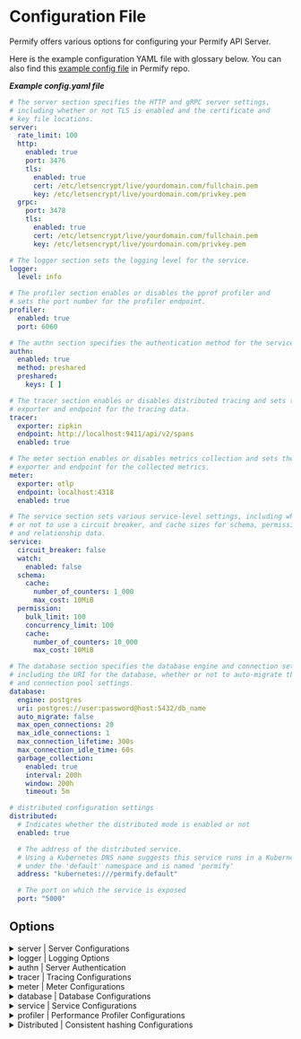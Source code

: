 # Configuration File

Permify offers various options for configuring your Permify API Server.

Here is the example configuration YAML file with glossary below. You can also find
this [example config file](https://github.com/Permify/permify/blob/master/example.config.yaml) in Permify repo.

***Example config.yaml file***

```yaml
# The server section specifies the HTTP and gRPC server settings,
# including whether or not TLS is enabled and the certificate and
# key file locations.
server:
  rate_limit: 100
  http:
    enabled: true
    port: 3476
    tls:
      enabled: true
      cert: /etc/letsencrypt/live/yourdomain.com/fullchain.pem
      key: /etc/letsencrypt/live/yourdomain.com/privkey.pem
  grpc:
    port: 3478
    tls:
      enabled: true
      cert: /etc/letsencrypt/live/yourdomain.com/fullchain.pem
      key: /etc/letsencrypt/live/yourdomain.com/privkey.pem

# The logger section sets the logging level for the service.
logger:
  level: info

# The profiler section enables or disables the pprof profiler and
# sets the port number for the profiler endpoint.
profiler:
  enabled: true
  port: 6060

# The authn section specifies the authentication method for the service.
authn:
  enabled: true
  method: preshared
  preshared:
    keys: [ ]

# The tracer section enables or disables distributed tracing and sets the
# exporter and endpoint for the tracing data.
tracer:
  exporter: zipkin
  endpoint: http://localhost:9411/api/v2/spans
  enabled: true

# The meter section enables or disables metrics collection and sets the
# exporter and endpoint for the collected metrics.
meter:
  exporter: otlp
  endpoint: localhost:4318
  enabled: true

# The service section sets various service-level settings, including whether
# or not to use a circuit breaker, and cache sizes for schema, permission,
# and relationship data.
service:
  circuit_breaker: false
  watch:
    enabled: false
  schema:
    cache:
      number_of_counters: 1_000
      max_cost: 10MiB
  permission:
    bulk_limit: 100
    concurrency_limit: 100
    cache:
      number_of_counters: 10_000
      max_cost: 10MiB

# The database section specifies the database engine and connection settings,
# including the URI for the database, whether or not to auto-migrate the database,
# and connection pool settings.
database:
  engine: postgres
  uri: postgres://user:password@host:5432/db_name
  auto_migrate: false
  max_open_connections: 20
  max_idle_connections: 1
  max_connection_lifetime: 300s
  max_connection_idle_time: 60s
  garbage_collection:
    enabled: true
    interval: 200h
    window: 200h
    timeout: 5m

# distributed configuration settings
distributed:
  # Indicates whether the distributed mode is enabled or not
  enabled: true

  # The address of the distributed service.
  # Using a Kubernetes DNS name suggests this service runs in a Kubernetes cluster
  # under the 'default' namespace and is named 'permify'
  address: "kubernetes:///permify.default"

  # The port on which the service is exposed
  port: "5000"

```

## Options

<details><summary>server | Server Configurations</summary>
<p>

#### Definition

Server options to run Permify. (`grpc` and `http` available for now.)

#### Structure

```
├── server
    ├── rate_limit
    ├── (`grpc` or `http`)
    │   ├── enabled
    │   ├── port
    │   └── tls
    │       ├── enabled
    │       ├── cert
    │       └── key
```

#### Glossary

| Required | Argument                  | Default | Description                                                         |
|----------|---------------------------|---------|---------------------------------------------------------------------|
| [ ]      | rate_limit                | 100     | the maximum number of requests the server should handle per second. |
| [x]      | [ server_type ]           | -       | server option type can either be `grpc` or `http`.                  |
| [ ]      | enabled (for server type) | true    | switch option for server.                                           |
| [x]      | port                      | -       | port that server run on.                                            |
| [x]      | tls                       | -       | transport layer security options.                                   |
| [ ]      | enabled (for tls)         | false   | switch option for tls                                               |
| [ ]      | cert                      | -       | tls certificate path.                                               |
| [ ]      | key                       | -       | tls key pat                                                         |

#### ENV

| Argument                  | ENV                               | Type         |
|---------------------------|-----------------------------------|--------------|
| rate_limit                | PERMIFY_RATE_LIMIT                | int          |
| grpc-port                 | PERMIFY_GRPC_PORT                 | string       |
| grpc-tls-enabled          | PERMIFY_GRPC_TLS_ENABLED          | boolean      |
| grpc-tls-key-path         | PERMIFY_GRPC_TLS_KEY_PATH         | string       |
| grpc-tls-cert-path        | PERMIFY_GRPC_TLS_CERT_PATH        | string       |
| http-enabled              | PERMIFY_HTTP_ENABLED              | boolean      |
| http-port                 | PERMIFY_HTTP_PORT                 | string       |
| http-tls-key-path         | PERMIFY_HTTP_TLS_KEY_PATH         | string       |
| http-tls-cert-path        | PERMIFY_HTTP_TLS_CERT_PATH        | string       |
| http-cors-allowed-origins | PERMIFY_HTTP_CORS_ALLOWED_ORIGINS | string array |
| http-cors-allowed-headers | PERMIFY_HTTP_CORS_ALLOWED_HEADERS | string array |

</p>
</details>

<details><summary>logger | Logging Options</summary>
<p>

#### Definition

Real time logs of authorization. Permify uses [zerolog] as a logger.

[zerolog]: https://github.com/rs/zerolog

#### Structure

```
├── logger
    ├── level
```

#### Glossary

| Required | Argument | Default | Description                                      |
|----------|----------|---------|--------------------------------------------------|
| [x]      | level    | info    | logger levels: `error`, `warn`, `info` , `debug` |
| [x]      | output   | text    | logger output: `json`, `text`                    |

#### ENV

| Argument   | ENV                | Type   |
|------------|--------------------|--------|
| log-level  | PERMIFY_LOG_LEVEL  | string |
| log-output | PERMIFY_LOG_OUTPUT | string |

</p>
</details>

<details><summary>authn | Server Authentication</summary>
<p>

#### Definition

You can choose to authenticate users to interact with Permify API.

There are 2 authentication method you can choose:

* [Pre Shared Keys](#pre-shared-keys)
* [OpenID Connect](#openid-connect)

#### Pre Shared Keys

On this method, you must provide a pre shared keys in order to identify yourself.

#### Structure

```
├── authn
|   ├── method
|   ├── enabled
|   ├── preshared
|       ├── keys
```

#### Glossary

| Required | Argument | Default | Description                                                                                                          |
|----------|----------|---------|----------------------------------------------------------------------------------------------------------------------|
| [x]      | method   | -       | Authentication method can be either `oidc` or `preshared`.                                                           |
| [ ]      | enabled  | true    | switch option authentication config                                                                                  |
| [x]      | keys     | -       | Private key/keys for server authentication. Permify does not provide this key, so it must be generated by the users. |

#### ENV

| Argument             | ENV                          | Type         |
|----------------------|------------------------------|--------------|
| authn-enabled        | PERMIFY_AUTHN_ENABLED        | boolean      |
| authn-method         | PERMIFY_AUTHN_METHOD         | string       |
| authn-preshared-keys | PERMIFY_AUTHN_PRESHARED_KEYS | string array |

#### OpenID Connect

Permify supports OpenID Connect (OIDC). OIDC provides an identity layer on top of OAuth 2.0 to address the shortcomings
of using OAuth 2.0 for establishing identity.

With this authentication method, you be able to integrate your existing Identity Provider (IDP) to validate JSON Web
Tokens (JWTs) using JSON Web Keys (JWKs). By doing so, only trusted tokens from the IDP will be accepted for
authentication.

#### Structure

```
├── authn
|   ├── method
|   ├── enabled
|   ├── oidc
|       ├── issuer
|       ├── audience
```

#### Glossary

| Required | Argument | Default | Description                                                                                                                                                                             |
|----------|----------|---------|-----------------------------------------------------------------------------------------------------------------------------------------------------------------------------------------|
| [x]      | method   | -       | Authentication method can be either `oidc` or `preshared`.                                                                                                                              |
| [ ]      | enabled  | false   | switch option authentication config                                                                                                                                                     |
| [x]      | audience | -       | The audience identifies the intended recipients of the token, typically the API or resource server. It ensures tokens are used only by the authorized party.                            |
| [x]      | issuer   | -       | This is the URL of the provider that is responsible for authenticating users. You will use this URL to discover information about the provider in step 1 of the authentication process. |

#### ENV

| Argument            | ENV                         | Type    |
|---------------------|-----------------------------|---------|
| authn-enabled       | PERMIFY_AUTHN_ENABLED       | boolean |
| authn-method        | PERMIFY_AUTHN_METHOD        | string  |
| authn-oidc-issuer   | PERMIFY_AUTHN_OIDC_ISSUER   | string  |
| authn-oidc-audience | PERMIFY_AUTHN_OIDC_AUDIENCE | string  |

</p>
</details>


<details><summary>tracer | Tracing Configurations</summary>
<p>

#### Definition

Permify integrated with [jaeger], [otlp], [signoz], and [zipkin] tacing tools to analyze performance and behavior of
your
authorization when using Permify.

#### Structure

```
├── tracer
|   ├── exporter
|   ├── endpoint
|   ├── enabled
|   ├── insecure
|   ├── urlpath
```

#### Glossary

| Required | Argument | Default | Description                                                                                                                   |
|----------|----------|---------|-------------------------------------------------------------------------------------------------------------------------------|
| [x]      | exporter | -       | Tracer exporter, the options are `jaeger`, `otlp`, `signoz`, and `zipkin`.                                                    |
| [x]      | endpoint | -       | export uri for tracing data.                                                                                                  |
| [ ]      | enabled  | false   | switch option for tracing.                                                                                                    |
| [ ]      | urlpath  |         | allows one to override the default URL path for otlp, used for sending traces. If unset, default ("/v1/traces") will be used. |
| [ ]      | insecure | false   | Whether to use HTTP instead of HTTPs for exporting the traces.                                                                |

#### ENV

| Argument        | ENV                     | Type    |
|-----------------|-------------------------|---------|
| tracer-enabled  | PERMIFY_TRACER_ENABLED  | boolean |
| tracer-exporter | PERMIFY_TRACER_EXPORTER | string  |
| tracer-endpoint | PERMIFY_TRACER_ENDPOINT | string  |
| tracer-urlpath  | PERMIFY_TRACER_URL_PATH | string  |
| tracer-insecure | PERMIFY_TRACER_INSECURE | boolean |

</p>
</details>

<details><summary>meter | Meter Configurations</summary>
<p>

#### Definition

Configuration for observing metrics; check count, cache check count and session information; Permify version, hostname,
os, arch.

#### Structure

```
├── meter
|   ├── exporter
|   ├── endpoint
|   ├── enabled
|   ├── insecure
|   ├── urlpath
```

#### Glossary

| Required | Argument | Default | Description                                                  |
|----------|----------|---------|--------------------------------------------------------------|
| [x]      | exporter | -       | [otlp](https://opentelemetry.io/docs/collector/) is default. |
| [x]      | endpoint | -       | export uri for metric observation                            |
| [ ]      | enabled  | true    | switch option for meter tracing.                             |

#### ENV

| Argument       | ENV                    | Type    |
|----------------|------------------------|---------|
| meter-enabled  | PERMIFY_METER_ENABLED  | boolean |
| meter-exporter | PERMIFY_METER_EXPORTER | string  |
| meter-endpoint | PERMIFY_METER_ENDPOINT | string  |
| meter-urlpath  | PERMIFY_METER_URL_PATH | string  |
| meter-insecure | PERMIFY_METER_INSECURE | boolean |

</p>
</details>

<details><summary>database | Database Configurations</summary>
<p>

#### Definition

Configurations for the database that points out where your want to store your authorization data (relation tuples,
audits, decision logs, authorization model)

#### Structure

```
├── database
|   ├── engine
|   ├── uri
|   ├── auto_migrate
|   ├── max_open_connections
|   ├── max_idle_connections
|   ├── max_connection_lifetime
|   ├── max_connection_idle_time
|   ├──garbage_collection
|       ├──enable: true
|       ├──interval: 3m
|       ├──timeout: 3m
|       ├──window: 720h
```

#### Glossary

| Required | Argument                        | Default | Description                                                                                                       |
|----------|---------------------------------|---------|-------------------------------------------------------------------------------------------------------------------|
| [x]      | engine                          | memory  | Data source. Permify supports **PostgreSQL**(`'postgres'`) for now. Contact with us for your preferred database.  |
| [x]      | uri                             | -       | Uri of your data source.                                                                                          |
| [ ]      | auto_migrate                    | true    | When its configured as false migrating flow won't work.                                                           |                                           
| [ ]      | max_open_connections            | 20      | Configuration parameter determines the maximum number of concurrent connections to the database that are allowed. |
| [ ]      | max_idle_connections            | 1       | Determines the maximum number of idle connections that can be held in the connection pool.                        |
| [ ]      | max_connection_lifetime         | 300s    | Determines the maximum lifetime of a connection in seconds.                                                       |                 
| [ ]      | max_connection_idle_time        | 60s     | Determines the maximum time in seconds that a connection can remain idle before it is closed.                     |                
| [ ]      | enable (for garbage collection) | false   | Switch option for garbage collection.                                                                             |               
| [ ]      | interval                        | 3m      | Determines the run period of a Garbage Collection operation.                                                      |              
| [ ]      | timeout                         | 3m      | Sets the duration of the Garbage Collection timeout.                                                              |             
| [ ]      | window                          | 720h    | Determines how much backward cleaning the Garbage Collection process will perform.                                |                     

#### ENV

| Argument                             | ENV                                          | Type     |
|--------------------------------------|----------------------------------------------|----------|
| database-engine                      | PERMIFY_DATABASE_ENGINE                      | string   |
| database-uri                         | PERMIFY_DATABASE_URI                         | string   |
| database-auto-migrate                | PERMIFY_DATABASE_AUTO_MIGRATE                | boolean  |
| database-max-open-connections        | PERMIFY_DATABASE_MAX_OPEN_CONNECTIONS        | int      |
| database-max-idle-connections        | PERMIFY_DATABASE_MAX_IDLE_CONNECTIONS        | int      |
| database-max-connection-lifetime     | PERMIFY_DATABASE_MAX_CONNECTION_LIFETIME     | duration |
| database-max-connection-idle-time    | PERMIFY_DATABASE_MAX_CONNECTION_IDLE_TIME    | duration |
| database-garbage-collection-enabled  | PERMIFY_DATABASE_GARBAGE_ENABLED             | boolean  |
| database-garbage-collection-interval | PERMIFY_DATABASE_GARBAGE_COLLECTION_INTERVAL | duration |
| database-garbage-collection-timeout  | PERMIFY_DATABASE_GARBAGE_COLLECTION_TIMEOUT  | duration |
| database-garbage-collection-window   | PERMIFY_DATABASE_GARBAGE_COLLECTION_WINDOW   | duration |

</p>
</details>

<details><summary>service | Service Configurations</summary>
<p>

#### Definition

Configurations for the permify service and how it should behave. You can configure the circuit breaker pattern,
configuration watcher, and service specific options for permission and schema services (rate limiting, concurrency
limiting, cache size).

#### Structure

```
├── service
|   ├── circuit_breaker
|   ├── watch:
|   |   ├── enabled
|   ├── schema:
|   |   ├── cache:
|   |   |   ├── number_of_counters
|   |   |   ├── max_cost
|   |   permission:
|   |   |   ├── bulk_limit
|   |   |   ├── concurrency_limit
|   |   |   ├── cache:
|   |   |   |   ├── number_of_counters
|   |   |   |   ├── max_cost
```

#### Glossary

| Required | Argument                        | Default | Description                                       |
|----------|---------------------------------|---------|---------------------------------------------------|
| [ ]      | circuit_breaker                 | false   | switch option to use the circuit breaker pattern. |
| [ ]      | watch                           | false   | switch option for configuration watcher.          |
| [ ]      | schema.cache.number_of_counters | 1_000   | number of counters for schema service.            |
| [ ]      | schema.cache.max_cost           | 10MiB   | max cost for schema cache.                        |
| [ ]      | permission.bulk_limit           | 100     | bulk operations limit for permission service.     |
| [ ]      | permission.concurrency_limit    | 100     | concurrency limit for permission service.         |
| [ ]      | permission.cache.max_cost       | 10MiB   | max cost for permission service.                  |

#### ENV

| Argument                                | ENV                                             | Type    |
|-----------------------------------------|-------------------------------------------------|---------|
| service-circuit-breaker                 | PERMIFY_SERVICE_CIRCUIT_BREAKER                 | boolean |
| service-watch-enabled                   | PERMIFY_SERVICE_WATCH_ENABLED                   | boolean |
| service-schema-cache-number-of-counters | PERMIFY_SERVICE_SCHEMA_CACHE_NUMBER_OF_COUNTERS | int     |
| service-schema-cache-max-cost           | PERMIFY_SERVICE_SCHEMA_CACHE_MAX_COST           | int     |
| service-permission-bulk-limit           | PERMIFY_SERVICE_PERMISSION_BULK_LIMIT           | int     |
| service-permission-concurrency-limit    | PERMIFY_SERVICE_PERMISSION_CONCURRENCY_LIMIT    | int     |
| service-permission-cache-max-cost       | PERMIFY_SERVICE_PERMISSION_CACHE_MAX_COST       | int     |

</p>
</details>

<details><summary>profiler | Performance Profiler Configurations</summary>
<p>

#### Definition

pprof is a performance profiler for Go programs. It allows developers to analyze and understand the performance
characteristics of their code by generating detailed profiles of program execution

#### Structure

```
├── profiler
|   ├── enabled
|   ├── port
```

#### Glossary

| Required | Argument | Default | Description                                   |
|----------|----------|---------|-----------------------------------------------|
| [ ]      | enabled  | true    | switch option for profiler.                   |
| [x]      | port     | -       | port that profiler runs on *(default: 6060)*. |

#### ENV

| Argument         | ENV                      | Type    |
|------------------|--------------------------|---------|
| profiler-enabled | PERMIFY_PROFILER_ENABLED | boolean |
| profiler-port    | PERMIFY_PROFILER_PORT    | string  |

</p>
</details>

<details><summary>Distributed | Consistent hashing Configurations</summary>
<p>

#### Definition

A consistent hashing ring ensures data distribution that minimizes reorganization when nodes are added or removed,
improving scalability and performance in distributed systems."

#### Structure

```
├── distributed
|   ├── enabled
|   ├── address
|   ├── port
```

#### Glossary

| Required | Argument | Default | Description                          |
|----------|----------|---------|--------------------------------------|
| [x]      | enabled  | false   | switch option for distributed.       |
| []       | address  | -       | address of the distributed service   |
| []       | port     | 5000    | port on which the service is exposed |

#### ENV

| Argument            | ENV                         | Type    |
|---------------------|-----------------------------|---------|
| distributed-enabled | PERMIFY_DISTRIBUTED_ENABLED | boolean |
| distributed-address | PERMIFY_DISTRIBUTED_ADDRESS | string  |
| distributed-port    | PERMIFY_DISTRIBUTED_PORT    | string  |

</p>
</details>

[jaeger]: https://www.jaegertracing.io/

[otlp]: https://opentelemetry.io/

[zipkin]: https://zipkin.io/

[signoz]: https://signoz.io/
